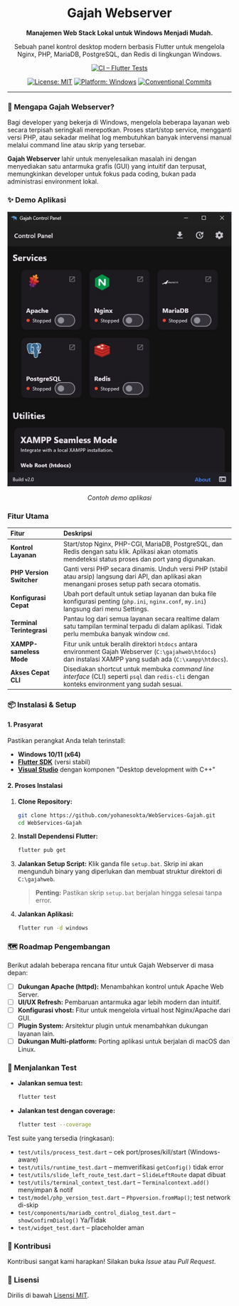 <div align="center">

# Gajah Webserver

**Manajemen Web Stack Lokal untuk Windows Menjadi Mudah.**

<p>Sebuah panel kontrol desktop modern berbasis Flutter untuk mengelola Nginx, PHP, MariaDB, PostgreSQL, dan Redis di lingkungan Windows.</p>


[![CI – Flutter Tests](https://github.com/yohanesokta/WebServices-Gajah/actions/workflows/flutter-tests.yml/badge.svg)](https://github.com/yohanesokta/WebServices-Gajah/actions/workflows/flutter-tests.yml)

[![License: MIT](https://img.shields.io/badge/License-MIT-yellow.svg?style=for-the-badge)](https://opensource.org/licenses/MIT)
[![Platform: Windows](https://img.shields.io/badge/Platform-Windows-0078D6?style=for-the-badge&logo=windows&logoColor=white)](https://www.microsoft.com/windows)
[![Conventional Commits](https://img.shields.io/badge/Conventional%20Commits-1.0.0-%23FE5196?style=for-the-badge&logo=conventionalcommits)](https://conventionalcommits.org)

</div>

---

### 🤔 Mengapa Gajah Webserver?

Bagi developer yang bekerja di Windows, mengelola beberapa layanan web secara terpisah seringkali merepotkan. Proses start/stop service, mengganti versi PHP, atau sekadar melihat log membutuhkan banyak intervensi manual melalui command line atau skrip yang tersebar.

**Gajah Webserver** lahir untuk menyelesaikan masalah ini dengan menyediakan satu antarmuka grafis (GUI) yang intuitif dan terpusat, memungkinkan developer untuk fokus pada coding, bukan pada administrasi environment lokal.

### ✨ Demo Aplikasi

<div align="center">

![App Demo Placeholder](https://raw.githubusercontent.com/yohanesokta/WebServices-Gajah/refs/heads/main/pages/example.jpg)

*Contoh demo aplikasi*

</div>



### Fitur Utama

| Fitur | Deskripsi |
| :--- | :--- |
|**Kontrol Layanan** | Start/stop Nginx, PHP-CGI, MariaDB, PostgreSQL, dan Redis dengan satu klik. Aplikasi akan otomatis mendeteksi status proses dan port yang digunakan. |
| **PHP Version Switcher** | Ganti versi PHP secara dinamis. Unduh versi PHP (stabil atau arsip) langsung dari API, dan aplikasi akan menangani proses setup path secara otomatis. |
|**Konfigurasi Cepat** | Ubah port default untuk setiap layanan dan buka file konfigurasi penting (`php.ini`, `nginx.conf`, `my.ini`) langsung dari menu Settings. |
| **Terminal Terintegrasi** | Pantau log dari semua layanan secara realtime dalam satu tampilan terminal terpadu di dalam aplikasi. Tidak perlu membuka banyak window `cmd`. |
| **XAMPP-sameless Mode** | Fitur unik untuk beralih direktori `htdocs` antara environment Gajah Webserver (`C:\gajahweb\htdocs`) dan instalasi XAMPP yang sudah ada (`C:\xampp\htdocs`). |
|**Akses Cepat CLI** | Disediakan shortcut untuk membuka *command line interface* (CLI) seperti `psql` dan `redis-cli` dengan konteks environment yang sudah sesuai. |

### 📦 Instalasi & Setup

#### 1. Prasyarat

Pastikan perangkat Anda telah terinstall:
- **Windows 10/11 (x64)**
- **[Flutter SDK](https://flutter.dev/docs/get-started/install/windows)** (versi stabil)
- **[Visual Studio](https://visualstudio.microsoft.com/downloads/)** dengan komponen "Desktop development with C++"

#### 2. Proses Instalasi

1.  **Clone Repository:**
    ```bash
    git clone https://github.com/yohanesokta/WebServices-Gajah.git
    cd WebServices-Gajah
    ```

2.  **Install Dependensi Flutter:**
    ```bash
    flutter pub get
    ```

3.  **Jalankan Setup Script:**
    Klik ganda file `setup.bat`. Skrip ini akan mengunduh binary yang diperlukan dan membuat struktur direktori di `C:\gajahweb`.

    > **Penting:** Pastikan skrip `setup.bat` berjalan hingga selesai tanpa error.

4.  **Jalankan Aplikasi:**
    ```bash
    flutter run -d windows
    ```

### 🗺️ Roadmap Pengembangan

Berikut adalah beberapa rencana fitur untuk Gajah Webserver di masa depan:
- [ ] **Dukungan Apache (httpd):** Menambahkan kontrol untuk Apache Web Server.
- [ ] **UI/UX Refresh:** Pembaruan antarmuka agar lebih modern dan intuitif.
- [ ] **Konfigurasi vhost:** Fitur untuk mengelola virtual host Nginx/Apache dari GUI.
- [ ] **Plugin System:** Arsitektur plugin untuk menambahkan dukungan layanan lain.
- [ ] **Dukungan Multi-platform:** Porting aplikasi untuk berjalan di macOS dan Linux.

### 🧪 Menjalankan Test

- **Jalankan semua test:**
  ```bash
  flutter test
  ```

- **Jalankan test dengan coverage:**
  ```bash
  flutter test --coverage
  ```


Test suite yang tersedia (ringkasan):
- `test/utils/process_test.dart` – cek port/proses/kill/start (Windows-aware)
- `test/utils/runtime_test.dart` – memverifikasi `getConfig()` tidak error
- `test/utils/slide_left_route_test.dart` – `SlideLeftRoute` dapat dibuat
- `test/utils/terminal_context_test.dart` – `Terminalcontext.add()` menyimpan & notif
- `test/model/php_version_test.dart` – `Phpversion.fromMap()`; test network di-skip
- `test/components/mariadb_control_dialog_test.dart` – `showConfirmDialog()` Ya/Tidak
- `test/widget_test.dart` – placeholder aman

### 🤝 Kontribusi

Kontribusi sangat kami harapkan! Silakan buka *Issue* atau *Pull Request*.

### 📄 Lisensi

Dirilis di bawah [Lisensi MIT](https://opensource.org/licenses/MIT).
